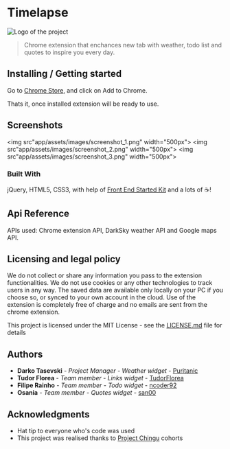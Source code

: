 # Timelapse

![Logo of the project](./app/icons/icon_128.png)

> Chrome extension that enchances new tab with weather, todo list and quotes to inspire you every day.

## Installing / Getting started

Go to [Chrome Store](https://chrome.google.com/webstore/detail/timelapse/iacofhadddjkdledbjepchdolhamnjfl), and click on Add to Chrome.

Thats it, once installed extension will be ready to use.

## Screenshots

<img src"app/assets/images/screenshot_1.png" width="500px">
<img src"app/assets/images/screenshot_2.png" width="500px">
<img src"app/assets/images/screenshot_3.png" width="500px">

### Built With

jQuery, HTML5, CSS3, with help of [Front End Started Kit](https://github.com/Puritanic/Frontend-Starter-Kit) and a lots of :coffee:!

## Api Reference

APIs used: Chrome extension API, DarkSky weather API and Google maps API.

## Licensing and legal policy

We do not collect or share any information you pass to the extension functionalities. We do not use cookies or any other technologies to track users in any way. The saved data are available only locally on your PC if you choose so, or synced to your own account in the cloud. Use of the extension is completely free of charge and no emails are sent from the chrome extension. 

This project is licensed under the MIT License - see the [LICENSE.md](LICENSE.md) file for details

## Authors

* **Darko Tasevski** - *Project Manager - Weather widget* - [Puritanic](https://github.com/Puritanic)
* **Tudor Florea**   - *Team member - Links widget*    - [TudorFlorea](https://github.com/TudorFlorea)
* **Filipe Rainho**  - *Team member - Todo widget*    - [ncoder92](https://github.com/ncoder92)
* **Osania**         - *Team member - Quotes widget*    - [san00](https://github.com/san00)

## Acknowledgments

* Hat tip to everyone who's code was used
* This project was realised thanks to [Project Chingu](https://github.com/Chingu-cohorts) cohorts
